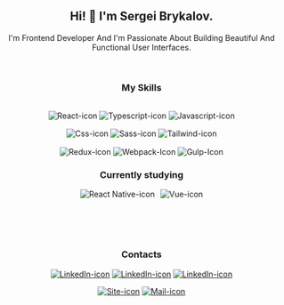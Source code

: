 
<h2 align="center"> Hi! 👋  I'm Sergei Brykalov.</h3>

<p align="center">I'm Frontend Developer And I'm Passionate About Building Beautiful And Functional User Interfaces. </p>

<br>


<div  align="center" > 
  <h3 align="center">My Skills</h3>
  <div style="display: inline-block;">
    <p>
      <img align="center" alt="React-icon" src="https://img.shields.io/badge/React-20232A?style=for-the-badge&logo=react&logoColor=61DAFB">
      <img align="center" alt="Typescript-icon" src="https://img.shields.io/badge/TypeScript-007ACC?style=for-the-badge&logo=typescript&logoColor=white">
      <img align="center" alt="Javascript-icon" src="https://img.shields.io/badge/JavaScript-F7DF1E?style=for-the-badge&logo=javascript&logoColor=black">
    <p>
      <img align="center" alt="Css-icon" src="https://img.shields.io/badge/CSS3-1572B6?style=for-the-badge&logo=css3&logoColor=white">
      <img align="center" alt="Sass-icon" src="https://img.shields.io/badge/Sass-CC6699?style=for-the-badge&logo=sass&logoColor=white">
      <img align="center" alt="Tailwind-icon" src="https://img.shields.io/badge/Tailwind_CSS-38B2AC?style=for-the-badge&logo=tailwind-css&logoColor=white">
    </p>
      <img align="center" alt="Redux-icon" src="https://img.shields.io/badge/Redux-593D88?style=for-the-badge&logo=redux&logoColor=white">
      <img align="center" alt="Webpack-Icon" src="https://img.shields.io/badge/webpack-2E3A41?style=for-the-badge&logo=webpack&logoColor=9DD5F5">
      <img align="center" alt="Gulp-Icon" src="https://img.shields.io/badge/gulp-C0504C?style=for-the-badge&logo=gulp&logoColor=white">
  </div>
  <br>
  <h3 align="center">Currently studying</h3>
  <div style="display: flex; justify-content: center; flex-wrap: wrap; gap: 10px; margin-bottom: 50px;">
    <img align="center" alt="React Native-icon" src="https://img.shields.io/badge/React_Native-20232A?style=for-the-badge&logo=react&logoColor=61DAFB">
    <img align="center" alt="Vue-icon" src="https://img.shields.io/badge/Vue.js-35495E?style=for-the-badge&logo=vue.js&logoColor=4FC08D">
  </div>
  <br>
<h3 align="center">Contacts</h3>
 <div>
 <p>
<a href="https://www.linkedin.com/in/sergei-brykalov-63a521234/" target="_blank"><img src="https://img.shields.io/badge/LinkedIn-0077B5?style=for-the-badge&logo=linkedin&logoColor=white" alt="LinkedIn-icon"></a>
<a href="https://t.me/sebryk" target="_blank"><img src="https://img.shields.io/badge/Telegram-2CA5E0?style=for-the-badge&logo=telegram&logoColor=white" alt="LinkedIn-icon"></a>
<a href="https://wa.me/89811930733" target="_blank"><img src="https://img.shields.io/badge/WhatsApp-25D366?style=for-the-badge&logo=whatsapp&logoColor=white" alt="LinkedIn-icon"></a>
</p>
<a href="https://www.brykalov.dev" target="_blank"><img src="https://img.shields.io/badge/website-FCBE5A?style=for-the-badge&logo=About.me&logoColor=black" alt="Site-icon"></a>
<a href="mailto:info@brykalov.dev" target="_blank"><img src="https://img.shields.io/badge/mail-C0504C?style=for-the-badge&logo=About.me&logoColor=white" alt="Mail-icon"></a>
</div>
</div>
<br> 
